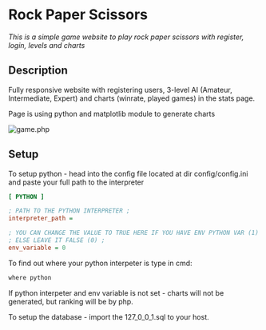 # Rock Paper Scissors
*This is a simple game website to play rock paper scissors 
with register, login, levels and charts*

## Description

Fully responsive website with registering users,
3-level AI (Amateur, Intermediate, Expert) 
and charts (winrate, played games)
in the stats page.

Page is using python and matplotlib module
to generate charts

![game.php](https://user-images.githubusercontent.com/65545676/110085530-80d36680-7d91-11eb-9d50-f86f3479dee9.png)


## Setup

To setup python - head into the config file located at dir config/config.ini
and paste your full path to the interpreter

```ini
[ PYTHON ]

; PATH TO THE PYTHON INTERPRETER ;
interpreter_path =

; YOU CAN CHANGE THE VALUE TO TRUE HERE IF YOU HAVE ENV PYTHON VAR (1) ;
; ELSE LEAVE IT FALSE (0) ;
env_variable = 0
```

To find out where your python interpeter is
type in cmd:
```cmd
where python
```
If python interpeter and env variable 
is not set - charts will not be generated, 
but ranking will be by php.

To setup the database - import the 127_0_0_1.sql to your 
host.
